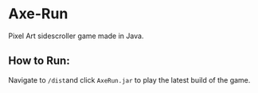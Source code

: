 # Axe-Run
Pixel Art sidescroller game made in Java. 

## How to Run:
Navigate to ```/dist```and click ```AxeRun.jar``` to play the latest build of the game.

